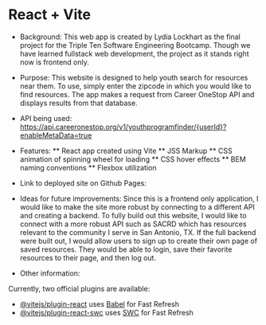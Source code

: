 # React + Vite

* Background: This web app is created by Lydia Lockhart as the final project for the Triple Ten Software Engineering Bootcamp. Though we have learned fullstack web development, the project as it stands right now is frontend only.

* Purpose: This website is designed to help youth search for resources near them. To use, simply enter the zipcode in which you would like to find resources. The app makes a request from Career OneStop API and displays results from that database.

* API being used: https://api.careeronestop.org/v1/youthprogramfinder/{userId}?enableMetaData=true

* Features:
    ** React app created using Vite
    ** JSS Markup
    ** CSS animation of spinning wheel for loading
    ** CSS hover effects 
    ** BEM naming conventions
    ** Flexbox utilization
  

* Link to deployed site on Github Pages: 

* Ideas for future improvements: 
Since this is a frontend only application, I would like to make the site more robust by connecting to a different API and creating a backend. To fully build out this website, I would like to connect with a more robust API such as SACRD which has resources relevant to the community I serve in San Antonio, TX. If the full backend were built out, I would allow users to sign up to create their own page of saved resources. They would be able to login, save their favorite resources to their page, and then log out. 

* Other information: 

Currently, two official plugins are available:

- [@vitejs/plugin-react](https://github.com/vitejs/vite-plugin-react/blob/main/packages/plugin-react/README.md) uses [Babel](https://babeljs.io/) for Fast Refresh
- [@vitejs/plugin-react-swc](https://github.com/vitejs/vite-plugin-react-swc) uses [SWC](https://swc.rs/) for Fast Refresh
